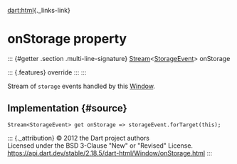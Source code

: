 [dart:html](../../dart-html/dart-html-library){._links-link}

onStorage property
==================

::: {#getter .section .multi-line-signature}
[Stream](../../dart-async/stream-class)\<[StorageEvent](../storageevent-class)\>
onStorage

::: {.features}
override
:::
:::

Stream of `storage` events handled by this [Window](../window-class).

Implementation {#source}
--------------

``` {.language-dart data-language="dart"}
Stream<StorageEvent> get onStorage => storageEvent.forTarget(this);
```

::: {._attribution}
© 2012 the Dart project authors\
Licensed under the BSD 3-Clause \"New\" or \"Revised\" License.\
<https://api.dart.dev/stable/2.18.5/dart-html/Window/onStorage.html>
:::
